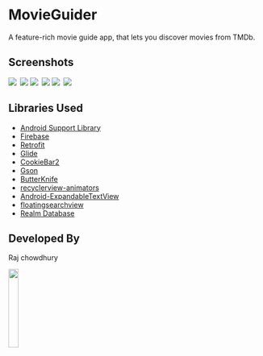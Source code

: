 
# MovieGuider

A feature-rich movie guide app, that lets you discover movies from TMDb.


## Screenshots

<img src="./design/screen0.png">&ensp;<img src="./design/screen1.png">
<img src="./design/screen2.png">&ensp;<img src="./design/screen3.png">
<img src="./design/screen4.png">&ensp;<img src="./design/screen5.png">

## Libraries Used

* [Android Support Library](https://developer.android.com/topic/libraries/support-library/)
* [Firebase](https://firebase.google.com/)
* [Retrofit](https://github.com/square/retrofit/)
* [Glide](https://github.com/bumptech/glide/)
* [CookieBar2](https://github.com/AviranAbady/CookieBar2)
* [Gson](https://github.com/google/gson/)
* [ButterKnife](https://github.com/JakeWharton/butterknife)
* [recyclerview-animators](https://github.com/wasabeef/recyclerview-animators/)
* [Android-ExpandableTextView](https://github.com/Blogcat/Android-ExpandableTextView)
* [floatingsearchview](https://github.com/arimorty/floatingsearchview)
* [Realm Database](http://realm.io/)

## Developed By

Raj chowdhury

<img src="https://avatars2.githubusercontent.com/u/30806882?s=460&v=4" width="20%">

